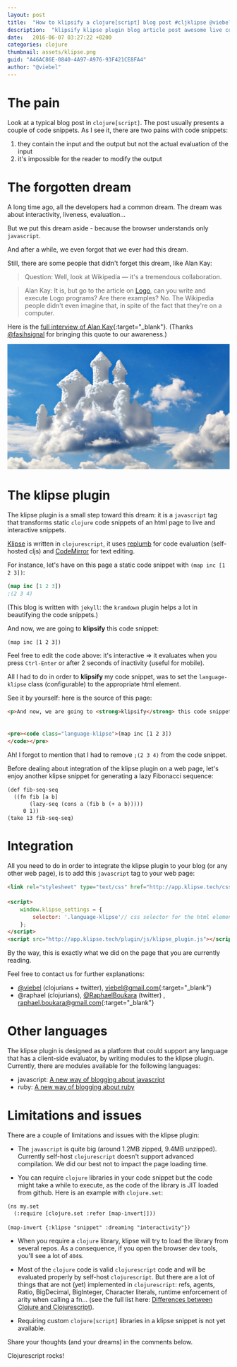 ```yaml
---
layout: post
title:  "How to klipsify a clojure[script] blog post #cljklipse @viebel"
description:  "klipsify klipse plugin blog article post awesome live code coding examples gist clojure clojurescript"
date:   2016-06-07 03:27:22 +0200
categories: clojure
thumbnail: assets/klipse.png
guid: "A46AC86E-0840-4A97-A976-93F421CE8FA4"
author: "@viebel"
---
```


# The pain

Look at a typical blog post in `clojure[script]`. The post usually presents a couple of code snippets. As I see it, there are two pains with code snippets:

1. they contain the input and the output but not the actual evaluation of the input
2. it's impossible for the reader to modify the output

# The forgotten dream

A long time ago, all the developers had a common dream. The dream was about interactivity, liveness, evaluation...

But we put this dream aside - because the browser understands only `javascript`.

And after a while, we even forgot that we ever had this dream.


Still, there are some people that didn't forget this dream, like Alan Kay:

>Question: Well, look at Wikipedia — it's a tremendous collaboration.

>Alan Kay: It is, but go to the article on [Logo](https://en.wikipedia.org/wiki/Logo_(programming_language)), can you write and execute Logo programs? Are there examples? No. The Wikipedia people didn't even imagine that, in spite of the fact that they're on a computer.

Here is the [full interview of Alan Kay](http://www.drdobbs.com/architecture-and-design/interview-with-alan-kay/240003442?pgno=2){:target="_blank"}. (Thanks [@fasihsignal](https://twitter.com/fasihsignal) for bringing this quote to our awareness.)

![dream](/assets/dream.jpg)

# The klipse plugin

The klipse plugin is a small step toward this dream: it is a `javascript` tag that transforms static `clojure` code snippets of an html page to live and interactive snippets.

[Klipse](https://github.com/viebel/klipse) is written in `clojurescript`, it uses [replumb](https://github.com/Lambda-X/replumb) for code evaluation (self-hosted cljs) and [CodeMirror](http://codemirror.net/) for text editing. 

For instance, let's have on this page a static code snippet with `(map inc [1 2 3])`:

~~~clojure
(map inc [1 2 3])
;(2 3 4)
~~~

(This blog is written with `jekyll`: the `kramdown` plugin helps a lot in beautifying the code snippets.)

And now, we are going to **klipsify** this code snippet:

~~~klipse
(map inc [1 2 3])
~~~

Feel free to edit the code above: it's interactive => it evaluates when you press `Ctrl-Enter` or after 2 seconds of inactivity (useful for mobile).

All I had to do in order to **klipsify** my code snippet, was to set the `language-klipse` class (configurable) to the appropriate html element.

See it by yourself: here is the source of this page:

~~~html
<p>And now, we are going to <strong>klipsify</strong> this code snippet:</p>


<pre><code class="language-klipse">(map inc [1 2 3])
</code></pre>
~~~

Ah! I forgot to mention that I had to remove `;(2 3 4)` from the code snippet.

Before dealing about integration of the klipse plugin on a web page, let's enjoy another klipse snippet for generating a lazy Fibonacci sequence:

~~~klipse
(def fib-seq-seq
  ((fn fib [a b] 
       (lazy-seq (cons a (fib b (+ a b)))))
     0 1))
(take 13 fib-seq-seq)
~~~

# Integration

All you need to do in order to integrate the klipse plugin to your blog (or any other web page), is to add this `javascript` tag to your web page:

~~~html
<link rel="stylesheet" type="text/css" href="http://app.klipse.tech/css/codemirror.css">

<script>
    window.klipse_settings = {
        selector: '.language-klipse'// css selector for the html elements you want to klipsify
    };
</script>
<script src="http://app.klipse.tech/plugin/js/klipse_plugin.js"></script>
~~~

By the way, this is exactly what we did on the page that you are currently reading.

Feel free to contact us for further explanations: 

- [@viebel](https://github.com/viebel) (clojurians + twitter), [viebel@gmail.com](mailto:viebel@gmail.com?Subject=Klipse){:target="_blank"}
- @raphael (clojurians), [@RaphaelBoukara](https://github.com/raphaelboukara) (twitter) , 
[raphael.boukara@gmail.com](mailto:raphael.boukara@gmail.com?Subject=Klipse){:target="_blank"}

# Other languages

The klipse plugin is designed as a platform that could support any language that has a client-side evaluator, by writing modules to the klipse plugin. Currently, there are modules available for the following languages: 


- javascript: [A new way of blogging about javascript](http://blog.klipse.tech/javascript/2016/06/20/blog-javascript.html)
- ruby: [A new way of blogging about ruby](http://blog.klipse.tech/ruby/2016/06/20/blog-ruby.html)

# Limitations and issues

There are a couple of limitations and issues with the klipse plugin:

- The `javascript` is quite big (around 1.2MB zipped, 9.4MB unzipped). Currently self-host `clojurescript` doesn't support advanced compilation. We did our best not to impact the page loading time.

- You can require `clojure` libraries in your code snippet but the code might take a while to execute, as the code of the library is JIT loaded from github. Here is an example with `clojure.set`:


~~~klipse
(ns my.set
  (:require [clojure.set :refer [map-invert]]))

(map-invert {:klipse "snippet" :dreaming "interactivity"})
~~~

- When you require a `clojure` library, klipse will try to load the library from several repos. As a consequence, if you open the browser dev tools, you'll see a lot of `404`s.  

- Most of the `clojure` code is valid `clojurescript` code and will be evaluated properly by self-host `clojurescript`. But there are a lot of things that are not (yet) implemented in `clojurescript`: refs, agents, Ratio, BigDecimal, BigInteger, Character literals, runtime enforcement of arity when calling a fn... (see the full list here: [Differences between Clojure and Clojurescript](https://github.com/clojure/clojurescript/wiki/Differences-from-Clojure)).

- Requiring custom `clojure[script]` libraries in a klipse snippet is not yet available.

Share your thoughts (and your dreams) in the comments below.

Clojurescript rocks!

[app-url]: http://app.klipse.tech?blog=klipse

